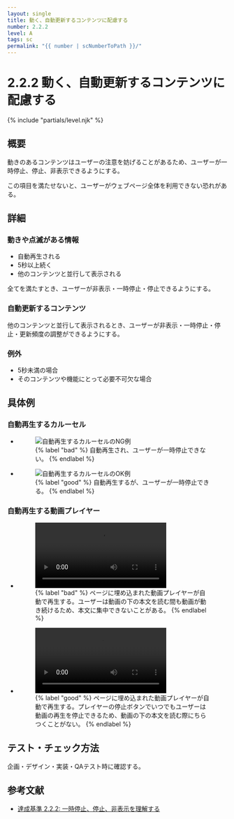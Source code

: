 ```yaml
---
layout: single
title: 動く、自動更新するコンテンツに配慮する
number: 2.2.2
level: A
tags: sc
permalink: "{{ number | scNumberToPath }}/"
---
```


# 2.2.2 動く、自動更新するコンテンツに配慮する

{% include "partials/level.njk" %}

## 概要

動きのあるコンテンツはユーザーの注意を妨げることがあるため、ユーザーが一時停止、停止、非表示できるようにする。

この項目を満たせないと、ユーザーがウェブページ全体を利用できない恐れがある。

## 詳細

### 動きや点滅がある情報

- 自動再生される
- 5秒以上続く
- 他のコンテンツと並行して表示される

全てを満たすとき、ユーザーが非表示・一時停止・停止できるようにする。

### 自動更新するコンテンツ

他のコンテンツと並行して表示されるとき、ユーザーが非表示・一時停止・停止・更新頻度の調整ができるようにする。

### 例外

- 5秒未満の場合
- そのコンテンツや機能にとって必要不可欠な場合

## 具体例

### 自動再生するカルーセル

<ul class="Figurelist">
<li>
<figure>
<img src="/img/2/2/2/2.2.2_1_NG.svg" alt="自動再生するカルーセルのNG例" />
<figcaption>
{% label "bad" %}
自動再生され、ユーザーが一時停止できない。
{% endlabel %}
</figcaption>
</figure>
</li>
<li>
<figure>
<img src="/img/2/2/2/2.2.2_1_OK.svg" alt="自動再生するカルーセルのOK例" />
<figcaption>
{% label "good" %}
自動再生するが、ユーザーが一時停止できる。
{% endlabel %}
</figcaption>
</figure>
</li>
</ul>

### 自動再生する動画プレイヤー

<ul class="Figurelist">
<li>
<figure>
<video controls>
<source src="/img/2/2/2/2.2.2_2_NG.mp4">
</video>
<figcaption>
{% label "bad" %}
ページに埋め込まれた動画プレイヤーが自動で再生する。ユーザーは動画の下の本文を読む間も動画が動き続けるため、本文に集中できないことがある。
{% endlabel %}
</figcaption>
</figure>
</li>
<li>
<figure>
<video controls>
<source src="/img/2/2/2/2.2.2_2_OK.mp4">
</video>
<figcaption>
{% label "good" %}
ページに埋め込まれた動画プレイヤーが自動で再生する。プレイヤーの停止ボタンでいつでもユーザーは動画の再生を停止できるため、動画の下の本文を読む際にちらつくことがない。
{% endlabel %}
</figcaption>
</figure>
</li>
</ul>

## テスト・チェック方法

企画・デザイン・実装・QAテスト時に確認する。

## 参考文献

- [達成基準 2.2.2: 一時停止、停止、非表示を理解する](https://waic.jp/docs/WCAG21/Understanding/pause-stop-hide.html)
